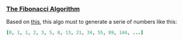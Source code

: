 ### [The Fibonacci Algorithm](/fibonacci)

Based on [this](https://en.wikipedia.org/wiki/Fibonacci_number), this algo must to generate a serie of numbers like this:


```ruby
[0, 1, 1, 2, 3, 5, 8, 13, 21, 34, 55, 89, 144, ...]
```
